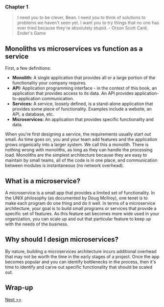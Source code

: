 ### Chapter 1

> I need you to be clever, Bean. I need you to think of solutions to problems we haven't seen yet. I want you to try things that no one has ever tried because they're absolutely stupid. - Orson Scott Card, Ender's Game

## Monoliths vs microservices vs function as a service

First, a few definitions:

* **Monolith:** A single application that provides all or a large portion of the functionality your company requires.
* **API:** Application programming interface - in the context of this book, an application that provides access to its data. An API provides application-to-application communication.
* **Services:** A service, loosely defined, is a stand-alone application that provides some piece of functionality. Examples include a website, an API, a database, etc.
* **Microservices:** An application that provides specific functionality and data.

When you're first designing a service, the requirements usually start out small. As time goes on, you and your team add features and the application grows organically into a larger system. We call this a monolith. There is nothing wrong with monoliths, as long as they can handle the processing load. Monoliths are the simplest architecture because they are easy to maintain by small teams, all of the code is in one place, and communication between modules is instantaneous (no network overhead).

## What is a microservice?

A microservice is a small app that provides a limited set of functionality. In the UNIX philosophy (as documented by Doug McIlroy), one tenet is to make each program do one thing and do it well. In terms of a microservice architecture, your goal is to build small programs or services that provide a specific set of features. As this feature set becomes more wide used in your organization, you can scale up and out that particular feature to keep up with the needs of the business.

## Why should I design microservices?

By nature, building a microservices architecture incurs additional overhead that may not be worth the time in the early stages of a project. Once the app becomes popular and you can identify bottlenecks in the process, then it's time to identify and carve out specific functionality that should be scaled out.

## Wrap-up

[Next >>](030-chapter-02.md)
